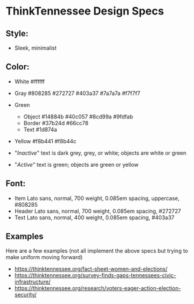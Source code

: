 # ThinkTennessee Design Specs

## Style:

- Sleek, minimalist

## Color:

- White	#ffffff
- Gray	#808285	#272727	#403a37 	#7a7a7a	 #f7f7f7
- Green
	- Object	#14884b	#40c057	#8cd99a 	#9fdfab
	- Border	#37b24d	#66cc78
	- Text	#1d874a
- Yellow	#f8b441 #f8b44c

- "*Inactive*" text is dark grey, grey, or white; objects are white or green

- "*Active*" text is green; objects are green or yellow

## Font:

- Item	Lato sans, normal, 700 weight, 0.085em spacing, uppercase, #808285
- Header	Lato sans, normal, 700 weight, 0.085em spacing, #272727
- Text	Lato sans, normal, 400 weight, 0.085em spacing, #403a37


## Examples 

Here are a few examples (not all implement the above specs but trying to make uniform moving forward)
- https://thinktennessee.org/fact-sheet-women-and-elections/
- https://thinktennessee.org/survey-finds-gaps-tennessees-civic-infrastructure/
- https://thinktennessee.org/research/voters-eager-action-election-security/



